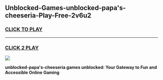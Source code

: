 
## Unblocked-Games-unblocked-papa's-cheeseria-Play-Free-2v6u2
<h3>
<a href="https://premium76.site?title=unblocked-papa's-cheeseria&ref=15A">CLICK TO PLAY</a></h3>
<hr>

<h3>
<a href="https://premium76.site?title=unblocked-papa's-cheeseria&ref=15A">CLICK 2 PLAY</a>
  
</h3>

<a href="https://premium76.site?title=unblocked-papa's-cheeseria&ref=15A"><img src="https://clearcache.store/games.png"></a>


**unblocked-papa's-cheeseria games unblocked: Your Gateway to Fun and Accessible Online Gaming**

